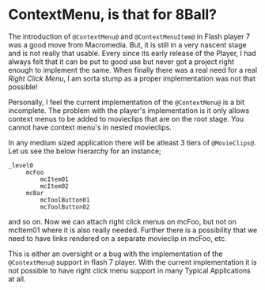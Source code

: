 # ContextMenu, is that for 8Ball?

The introduction of `@ContextMenu@` and `@ContextMenuItem@` in Flash player 7 was a good move from Macromedia. But, it is still in a very nascent stage and is not really that usable. Every since its early release of the Player, I had always felt that it can be put to good use but never got a project right enough to implement the same. When finally there was a real need for a real *Right Click Menu*, I am sorta stump as a proper implementation was not that possible!

Personally, I feel the current implementation of the `@ContextMenu@` is a bit incomplete. The problem with the player's implementation is it only allows context menus to be added to movieclips that are on the root stage. You cannot have context menu's in nested movieclips.

In any medium sized application there will be atleast 3 tiers of `@MovieClips@`. Let us see the below hierarchy for an instance;

```
_level0
     mcFoo
         mcItem01
         mcItem02
     mcBar
         mcToolButton01
         mcToolButton02
```

and so on. Now we can attach right click menus on mcFoo, but not on mcItem01 where it is also really needed. Further there is a possibility that we need to have links rendered on a separate movieclip in mcFoo, etc.

This is either an oversight or a bug with the implementation of the `@ContextMenu@` support in flash 7 player. With the current implementation it is not possible to have right click menu support in many Typical Applications at all.